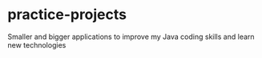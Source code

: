 # practice-projects
Smaller and bigger applications to improve my Java coding skills and learn new technologies
